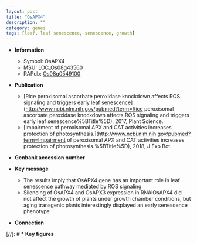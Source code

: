 ```yaml
---
layout: post
title: "OsAPX4"
description: ""
category: genes
tags: [leaf, leaf senescence, senescence, growth]
---
```


* **Information**  
    + Symbol: OsAPX4  
    + MSU: [LOC_Os08g43560](http://rice.uga.edu/cgi-bin/ORF_infopage.cgi?orf=LOC_Os08g43560)  
    + RAPdb: [Os08g0549100](https://rapdb.dna.affrc.go.jp/locus/?name=Os08g0549100)  

* **Publication**  
    + [Rice peroxisomal ascorbate peroxidase knockdown affects ROS signaling and triggers early leaf senescence](http://www.ncbi.nlm.nih.gov/pubmed?term=Rice peroxisomal ascorbate peroxidase knockdown affects ROS signaling and triggers early leaf senescence%5BTitle%5D), 2017, Plant Science.
    + [Impairment of peroxisomal APX and CAT activities increases protection of photosynthesis.](http://www.ncbi.nlm.nih.gov/pubmed?term=Impairment of peroxisomal APX and CAT activities increases protection of photosynthesis.%5BTitle%5D), 2018, J Exp Bot.

* **Genbank accession number**  

* **Key message**  
    + The results imply that OsAPX4 gene has an important role in leaf senescence pathway mediated by ROS signaling
    + Silencing of OsAPX4 and OsAPX3 expression in RNAiOsAPX4 did not affect the growth of plants under growth chamber conditions, but aging transgenic plants interestingly displayed an early senescence phenotype

* **Connection**  

[//]: # * **Key figures**  


